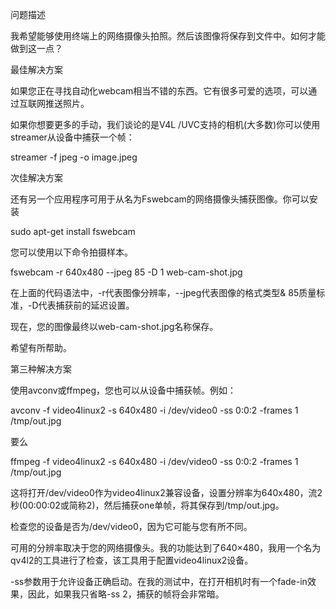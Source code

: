 问题描述

我希望能够使用终端上的网络摄像头拍照。然后该图像将保存到文件中。如何才能做到这一点？

最佳解决方案

如果您正在寻找自动化webcam相当不错的东西。它有很多可爱的选项，可以通过互联网推送照片。

如果你想要更多的手动，我们谈论的是V4L /UVC支持的相机(大多数)你可以使用streamer从设备中捕获一个帧：

streamer -f jpeg -o image.jpeg

次佳解决方案

还有另一个应用程序可用于从名为Fswebcam的网络摄像头捕获图像。你可以安装

sudo apt-get install fswebcam

您可以使用以下命令拍摄样本。

fswebcam -r 640x480 --jpeg 85 -D 1 web-cam-shot.jpg

在上面的代码语法中，-r代表图像分辨率，--jpeg代表图像的格式类型& 85质量标准，-D代表捕获前的延迟设置。

现在，您的图像最终以web-cam-shot.jpg名称保存。

希望有所帮助。

第三种解决方案

使用avconv或ffmpeg，您也可以从设备中捕获帧。例如：

avconv -f video4linux2 -s 640x480 -i /dev/video0 -ss 0:0:2 -frames 1 /tmp/out.jpg

要么

ffmpeg -f video4linux2 -s 640x480 -i /dev/video0 -ss 0:0:2 -frames 1 /tmp/out.jpg

这将打开/dev/video0作为video4linux2兼容设备，设置分辨率为640x480，流2秒(00:00:02或简称2)，然后捕获one单帧，将其保存到/tmp/out.jpg。

检查您的设备是否为/dev/video0，因为它可能与您有所不同。

可用的分辨率取决于您的网络摄像头。我的功能达到了640×480，我用一个名为qv4l2的工具进行了检查，该工具用于配置video4linux2设备。

-ss参数用于允许设备正确启动。在我的测试中，在打开相机时有一个fade-in效果，因此，如果我只省略-ss 2，捕获的帧将会非常暗。

